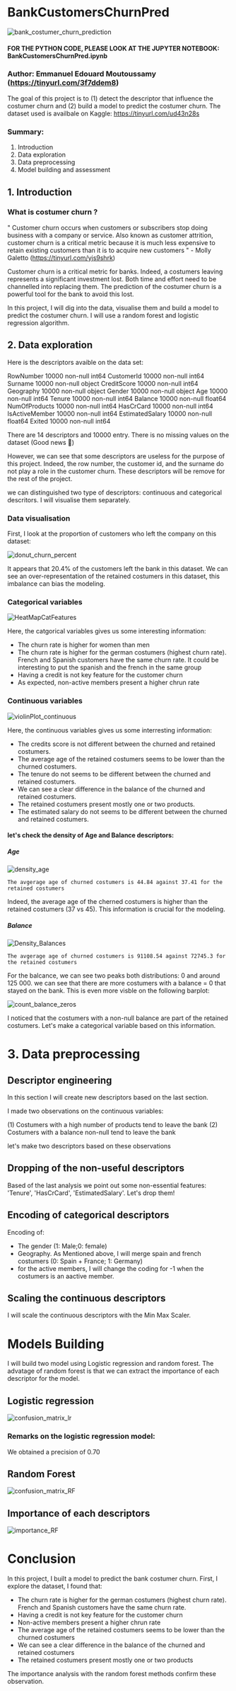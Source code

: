 # BankCustomersChurnPred

![bank_costumer_churn_prediction](Results/bank_costumer_churn_prediction.png)
#### FOR THE PYTHON CODE, PLEASE LOOK AT THE JUPYTER NOTEBOOK: BankCustomersChurnPred.ipynb

### Author: Emmanuel Edouard Moutoussamy (https://tinyurl.com/3f7ddem8)

The goal of this project is to (1) detect the descriptor that influence the costumer churn and (2) build a model to predict the costumer churn.
The dataset used is availbale on Kaggle: https://tinyurl.com/ud43n28s


### Summary:
1. Introduction
2. Data exploration
3. Data preprocessing
4. Model building and assessment

## 1. Introduction
### What is costumer churn ?

" Customer churn occurs when customers or subscribers stop doing business with a company or service. Also known as customer attrition, customer churn is a critical metric because it is much less expensive to retain existing customers than it is to acquire new customers " - Molly Galetto (https://tinyurl.com/yjs9shrk)



Customer churn is a critical metric for banks. Indeed, a costumers leaving represents a significant investment lost. Both time and effort need to be channelled into replacing them. The prediction of the costumer churn is a powerful tool for the bank to avoid this lost.

In this project, I will dig into the data, visualise them and build a model to predict the costumer churn. I will use a random forest and logistic regression algorithm.

## 2. Data exploration 

Here is the descriptors avaible on the data set:

RowNumber          10000 non-null int64
CustomerId         10000 non-null int64
Surname            10000 non-null object
CreditScore        10000 non-null int64
Geography          10000 non-null object
Gender             10000 non-null object
Age                10000 non-null int64
Tenure             10000 non-null int64
Balance            10000 non-null float64
NumOfProducts      10000 non-null int64
HasCrCard          10000 non-null int64
IsActiveMember     10000 non-null int64
EstimatedSalary    10000 non-null float64
Exited             10000 non-null int64

There are 14 descriptors and 10000 entry. There is no missing values on the dataset (Good news 🥳)

However, we can see that some descriptors are useless for the purpose of this project. Indeed, the row number, the customer id, and the surname do not play a role in the customer churn. These descriptors will be remove for the rest of the project.

we can distinguished two type of descriptors: continuous and categorical descritors. I will visualise them separately.

### Data visualisation

First, I look at the proportion of customers who left the company on this dataset:

![donut_churn_percent](Results/donut_churn_percent.png)

It appears that 20.4% of the customers left the bank in this dataset. We can see an over-representation of the retained costumers in this dataset, this imbalance can bias the modeling.

### Categorical variables 

![HeatMapCatFeatures](Results/HeatMapCatFeatures.png)

Here, the catgorical variables gives us some interesting information:
- The churn rate is higher for women than men
- The churn rate is higher for the german costumers (highest churn rate). French and Spanish customers have the same churn rate. It could be interesting to put the spanish and the french in the same group
- Having a credit is not key feature for the customer churn
- As expected, non-active members present a higher chrun rate

### Continuous variables

![violinPlot_continuous](Results/violinPlot_continuous.png)

Here, the continuous variables gives us some interresting information:
- The credits score is not different between the churned and retained costumers.
- The average age of the retained costumers seems to be lower than the churned costumers.
- The tenure do not seems to be different between the churned and retained costumers.
- We can see a clear difference in the balance of the churned and retained costumers.
- The retained costumers present mostly one or two products.
- The estimated salary do not seems to be different between the churned and retained costumers.

#### let's check the density of Age and Balance descriptors:

##### Age
![density_age](Results/density_age.png)

    The avgerage age of churned costumers is 44.84 against 37.41 for the retained costumers

Indeed, the average age of the cherned costumers is higher than the retained costumers (37 vs 45).
This information is crucial for the modeling.

##### Balance

![Density_Balances](Results/Density_Balance.png)

    The avgerage age of churned costumers is 91108.54 against 72745.3 for the retained costumers

For the balcance, we can see two peaks both distributions: 0 and around 125 000. we can see that there are more costumers with a balance = 0 that stayed on the bank. This is even more visble on the following barplot:

![count_balance_zeros](Results/count_balance_zeros.png)

I noticed that the costumers with a non-null balance are part of the retained costumers. Let's make a categorical variable based on this information.

# 3. Data preprocessing

## Descriptor engineering

In this section I will create new descriptors based on the last section.

I made two observations on the continuous variables:

(1) Costumers with a high number of products tend to leave the bank
(2) Costumers with a balance non-null tend to leave the bank

let's make two descriptors based on these observations

## Dropping of the non-useful descriptors

Based of the last analysis we point out some non-essential features: 'Tenure', 'HasCrCard', 'EstimatedSalary'. Let's drop them!

## Encoding of categorical descriptors

Encoding of: 

- The gender (1: Male;0: female)
- Geography. As Mentioned above, I will merge spain and french costumers (0: Spain + France; 1: Germany)
- for the active members, I will change the coding for -1 when the costumers is an aactive member.


## Scaling the continuous descriptors

I will scale the continuous descriptors with the Min Max Scaler.

# Models Building

I will build two model using Logistic regression and random forest. The advatage of random forest is that we can extract the importance of each descriptor for the model.

## Logistic regression

![confusion_matrix_lr](Results/confusion_matrix_lr.png)


### Remarks on the logistic regression model:

We obtained a precision of 0.70

## Random Forest

![confusion_matrix_RF](Results/confusion_matrix_RF.png)

## Importance of each descriptors

![importance_RF](Results/importance_RF.png)

# Conclusion

In this project, I built a model to predict the bank costumer churn. First, I explore the dataset, I found that:
- The churn rate is higher for the german costumers (highest churn rate). French and Spanish customers have the same churn rate. 
- Having a credit is not key feature for the customer churn
- Non-active members present a higher chrun rate
- The average age of the retained costumers seems to be lower than the churned costumers
- We can see a clear difference in the balance of the churned and retained costumers
- The retained costumers present mostly one or two products

The importance analysis with the random forest methods confirm these observation.
